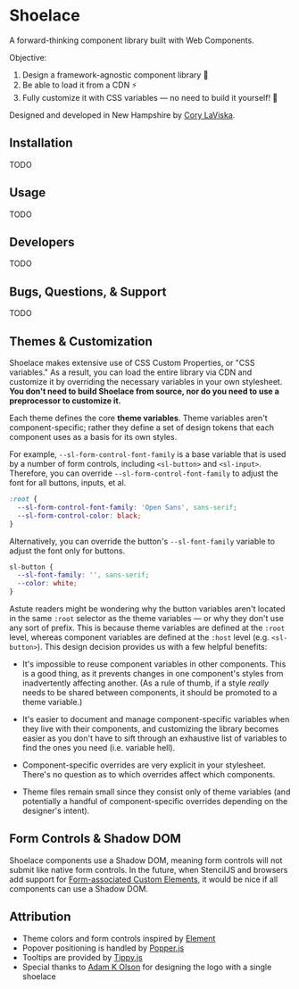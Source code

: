 # Shoelace

A forward-thinking component library built with Web Components.

Objective:

1. Design a framework-agnostic component library 🧩
2. Be able to load it from a CDN ⚡️
3. Fully customize it with CSS variables — no need to build it yourself! 🎨

Designed and developed in New Hampshire by [Cory LaViska](https://twitter.com/claviska).

## Installation

TODO

## Usage

TODO

## Developers

TODO

## Bugs, Questions, & Support

TODO

## Themes & Customization

Shoelace makes extensive use of CSS Custom Properties, or "CSS variables." As a result, you can load the entire library via CDN and customize it by overriding the necessary variables in your own stylesheet. **You don't need to build Shoelace from source, nor do you need to use a preprocessor to customize it.**

Each theme defines the core **theme variables**. Theme variables aren't component-specific; rather they define a set of design tokens that each component uses as a basis for its own styles.

For example, `--sl-form-control-font-family` is a base variable that is used by a number of form controls, including `<sl-button>` and `<sl-input>`. Therefore, you can override `--sl-form-control-font-family` to adjust the font for all buttons, inputs, et al.

```css
:root {
  --sl-form-control-font-family: 'Open Sans', sans-serif;
  --sl-form-control-color: black;
}
```

Alternatively, you can override the button's `--sl-font-family` variable to adjust the font only for buttons.

```css
sl-button {
  --sl-font-family: '', sans-serif;
  --color: white;
}
```

Astute readers might be wondering why the button variables aren't located in the same `:root` selector as the theme variables — or why they don't use any sort of prefix. This is because theme variables are defined at the `:root` level, whereas component variables are defined at the `:host` level (e.g. `<sl-button>`). This design decision provides us with a few helpful benefits:

- It's impossible to reuse component variables in other components. This is a good thing, as it prevents changes in one component's styles from inadvertently affecting another. (As a rule of thumb, if a style _really_ needs to be shared between components, it should be promoted to a theme variable.)

- It's easier to document and manage component-specific variables when they live with their components, and customizing the library becomes easier as you don't have to sift through an exhaustive list of variables to find the ones you need (i.e. variable hell).

- Component-specific overrides are very explicit in your stylesheet. There's no question as to which overrides affect which components.

- Theme files remain small since they consist only of theme variables (and potentially a handful of component-specific overrides depending on the designer's intent).

## Form Controls & Shadow DOM

Shoelace components use a Shadow DOM, meaning form controls will not submit like native form controls. In the future, when StencilJS and browsers add support for [Form-associated Custom Elements](https://html.spec.whatwg.org/multipage/custom-elements.html#custom-elements-face-example), it would be nice if all components can use a Shadow DOM.

## Attribution

- Theme colors and form controls inspired by [Element](element.eleme.io)
- Popover positioning is handled by [Popper.js](https://popper.js.org/)
- Tooltips are provided by [Tippy.js](https://atomiks.github.io/tippyjs/)
- Special thanks to [Adam K Olson](https://twitter.com/adamkolson) for designing the logo with a single shoelace